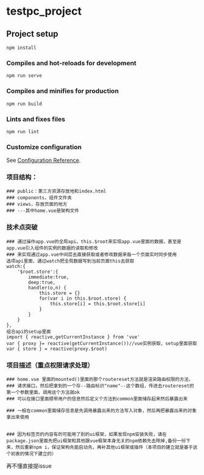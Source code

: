 # testpc_project

## Project setup
```
npm install
```

### Compiles and hot-reloads for development
```
npm run serve
```

### Compiles and minifies for production
```
npm run build
```

### Lints and fixes files
```
npm run lint
```

### Customize configuration
See [Configuration Reference](https://cli.vuejs.org/config/).


### 项目结构：
```
### public：第三方资源存放地和index.html
### components，组件文件夹
### views，存放页面的地方
### ---其中home.vue是架构文件
```

### 技术点突破
```
### 通过操作app.vue的全局api，this.$root来实现app.vue里面的数据，甚至是app.vue引入组件的实例的数据的读取和修改
### 来实现通过app.vue中间层去直接获取或者修改数据来每一个页面实时同步使用
选项api里面，通过watch把全局数据写到当前页面this去获取
watch:{
    '$root.store':{
        immediate:true,
        deep:true,
        handler(o,n) {
            this.store = {}
            for(var i in this.$root.store) {
                this.store[i] = this.$root.store[i]
            }
        }
    }
},
组合api的setup里面
import { reactive,getCurrentInstance } from 'vue'
var { proxy }= reactive(getCurrentInstance())//vue实例获取，setup里面获取
var { store } = reactive(proxy.$root)
```

### 项目描述（重点权限请求处理）
```
### home.vue 里面的mounted()里面的那个routereset方法就是渲染路由权限的方法，
### 请求接口，然后把拿到的一个存--路由标识"name"--这个数组，传进去routereset的第一个参数里面，调用这个方法就ok
### 可以在接口里面顺带用户的信息然后定义个方法到common里面储存起来然后暴露出来
```
```
### 一般在common里面储存信息是先调用暴露出来的方法写入对象，然后再把暴露出来的对象拿出来使用
```
```

### 因为标签页的内容有的可能用了别的ui框架，如果发现npm安装失败，请在package.json里面先把ui框架和其他跟vue框架本身无关的npm依赖先去除掉,备份一份下来，然后重新npm i，保证架构先能启动先，再补其他ui框架或插件（本项目的建立就是基于这个初衷的情况下建立的）
```

再不懂直接提issue
